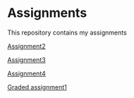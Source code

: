 # Assignments
This repository contains my assignments

[Assignment2](https://github.com/woutvaniperen/Assignments/blob/master/assignment2.ipynb)

[Assignment3](https://github.com/woutvaniperen/Assignments/blob/master/assignment3.ipynb)

[Assignment4](https://github.com/woutvaniperen/Assignments/blob/master/assignment4.ipynb)

[Graded assignment1](https://github.com/woutvaniperen/Assignments/blob/master/Graded_assignment1.ipynb)
